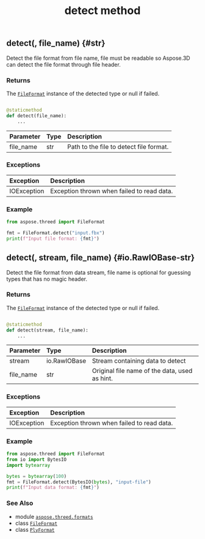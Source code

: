 ﻿---
title: detect method
second_title: Aspose.3D for Python via .NET API References
description: 
type: docs
weight: 50
url: /python-net/aspose.threed.formats/plyformat/detect/
is_root: false
---

## detect(, file_name) {#str}

Detect the file format from file name, file must be readable so Aspose.3D can detect the file format through file header.


### Returns 


The [`FileFormat`](/3d/python-net/aspose.threed/fileformat) instance of the detected type or null if failed.


```python

@staticmethod
def detect(file_name):
    ...
```


| Parameter | Type | Description |
| :- | :- | :- |
| file_name | str | Path to the file to detect file format. |
### Exceptions
| Exception | Description |
| :- | :- |
| IOException | Exception thrown when failed to read data. |



### Example 


```python
from aspose.threed import FileFormat

fmt = FileFormat.detect("input.fbx")
print(f"Input file format: {fmt}")

```


## detect(, stream, file_name) {#io.RawIOBase-str}

Detect the file format from data stream, file name is optional for guessing types that has no magic header.


### Returns 


The [`FileFormat`](/3d/python-net/aspose.threed/fileformat) instance of the detected type or null if failed.


```python

@staticmethod
def detect(stream, file_name):
    ...
```


| Parameter | Type | Description |
| :- | :- | :- |
| stream | io.RawIOBase | Stream containing data to detect |
| file_name | str | Original file name of the data, used as hint. |
### Exceptions
| Exception | Description |
| :- | :- |
| IOException | Exception thrown when failed to read data. |



### Example 


```python
from aspose.threed import FileFormat
from io import BytesIO
import bytearray

bytes = bytearray(100)
fmt = FileFormat.detect(BytesIO(bytes), "input-file")
print(f"Input data format: {fmt}")

```



### See Also
* module [`aspose.threed.formats`](../../)
* class [`FileFormat`](/3d/python-net/aspose.threed/fileformat)
* class [`PlyFormat`](/3d/python-net/aspose.threed.formats/plyformat)
